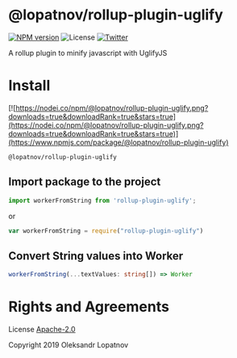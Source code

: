 # @lopatnov/rollup-plugin-uglify

[![NPM version](https://badge.fury.io/js/%40lopatnov%2Frollup-plugin-uglify.svg)](https://www.npmjs.com/package/@lopatnov/rollup-plugin-uglify)
![License](https://img.shields.io/github/license/lopatnov/rollup-plugin-uglify)
[![Twitter](https://img.shields.io/twitter/url?url=https%3A%2F%2Fwww.npmjs.com%2Fpackage%2Frollup-plugin-uglify)](https://twitter.com/intent/tweet?text=Wow:&url=https%3A%2F%2Fwww.npmjs.com%2Fpackage%2Frollup-plugin-uglify)

A rollup plugin to minify javascript with UglifyJS

# Install

[![https://nodei.co/npm/@lopatnov/rollup-plugin-uglify.png?downloads=true&downloadRank=true&stars=true](https://nodei.co/npm/@lopatnov/rollup-plugin-uglify.png?downloads=true&downloadRank=true&stars=true)](https://www.npmjs.com/package/@lopatnov/rollup-plugin-uglify)

```shell
@lopatnov/rollup-plugin-uglify
```

## Import package to the project

```typescript
import workerFromString from 'rollup-plugin-uglify';
```
or
```javascript
var workerFromString = require("rollup-plugin-uglify")
```

## Convert String values into Worker

```typescript
workerFromString(...textValues: string[]) => Worker
```

# Rights and Agreements

License [Apache-2.0](https://github.com/lopatnov/rollup-plugin-uglify/blob/master/LICENSE)

Copyright 2019 Oleksandr Lopatnov
